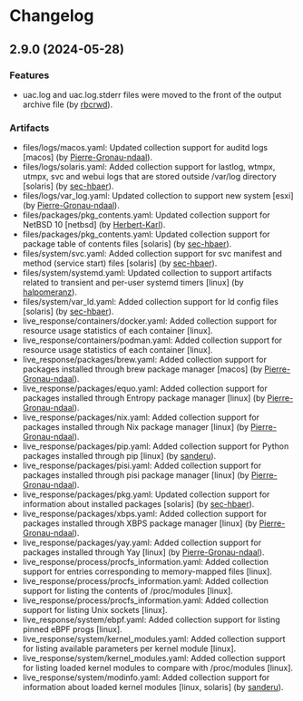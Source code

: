 # Changelog

## 2.9.0 (2024-05-28)

### Features

- uac.log and uac.log.stderr files were moved to the front of the output archive file (by [rbcrwd](https://github.com/rbcrwd)).

### Artifacts

- files/logs/macos.yaml: Updated collection support for auditd logs [macos] (by [Pierre-Gronau-ndaal](https://github.com/Pierre-Gronau-ndaal)).
- files/logs/solaris.yaml: Added collection support for lastlog, wtmpx, utmpx, svc and webui logs that are stored outside /var/log directory [solaris] (by [sec-hbaer](https://github.com/sec-hbaer)).
- files/logs/var_log.yaml: Updated collection to support new system [esxi] (by [Pierre-Gronau-ndaal](https://github.com/Pierre-Gronau-ndaal)).
- files/packages/pkg_contents.yaml: Updated collection support for NetBSD 10 [netbsd] (by [Herbert-Karl](https://github.com/Herbert-Karl)).
- files/packages/pkg_contents.yaml: Updated collection support for package table of contents files [solaris] (by [sec-hbaer](https://github.com/sec-hbaer)).
- files/system/svc.yaml: Added collection support for svc manifest and method (service start) files [solaris] (by [sec-hbaer](https://github.com/sec-hbaer)).
- files/system/systemd.yaml: Updated collection to support artifacts related to transient and per-user systemd timers [linux] (by [halpomeranz](https://github.com/halpomeranz)).
- files/system/var_ld.yaml: Added collection support for ld config files [solaris] (by [sec-hbaer](https://github.com/sec-hbaer)).
- live_response/containers/docker.yaml: Added collection support for resource usage statistics of each container [linux].
- live_response/containers/podman.yaml: Added collection support for resource usage statistics of each container [linux].
- live_response/packages/brew.yaml: Added collection support for packages installed through brew package manager [macos] (by [Pierre-Gronau-ndaal](https://github.com/Pierre-Gronau-ndaal)).
- live_response/packages/equo.yaml: Added collection support for packages installed through Entropy package manager [linux] (by [Pierre-Gronau-ndaal](https://github.com/Pierre-Gronau-ndaal)).
- live_response/packages/nix.yaml: Added collection support for packages installed through Nix package manager [linux] (by [Pierre-Gronau-ndaal](https://github.com/Pierre-Gronau-ndaal)).
- live_response/packages/pip.yaml: Added collection support for Python packages installed through pip [linux] (by [sanderu](https://github.com/sanderu)).
- live_response/packages/pisi.yaml: Added collection support for packages installed through pisi package manager [linux] (by [Pierre-Gronau-ndaal](https://github.com/Pierre-Gronau-ndaal)).
- live_response/packages/pkg.yaml: Updated collection support for information about installed packages [solaris] (by [sec-hbaer](https://github.com/sec-hbaer)).
- live_response/packages/xbps.yaml: Added collection support for packages installed through XBPS package manager [linux] (by [Pierre-Gronau-ndaal](https://github.com/Pierre-Gronau-ndaal)).
- live_response/packages/yay.yaml: Added collection support for packages installed through Yay [linux] (by [Pierre-Gronau-ndaal](https://github.com/Pierre-Gronau-ndaal)).
- live_response/process/procfs_information.yaml: Added collection support for entries corresponding to memory-mapped files [linux].
- live_response/process/procfs_information.yaml: Added collection support for listing the contents of /proc/modules [linux].
- live_response/process/procfs_information.yaml: Added collection support for listing Unix sockets [linux].
- live_response/system/ebpf.yaml: Added collection support for listing pinned eBPF progs [linux].
- live_response/system/kernel_modules.yaml: Added collection support for listing available parameters per kernel module [linux].
- live_response/system/kernel_modules.yaml: Added collection support for listing loaded kernel modules to compare with /proc/modules [linux].
- live_response/system/modinfo.yaml: Added collection support for information about loaded kernel modules [linux, solaris] (by [sanderu](https://github.com/sanderu)).

